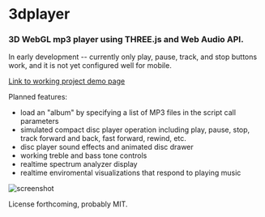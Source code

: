 # 3dplayer
### 3D WebGL mp3 player using THREE.js and Web Audio API.

In early development -- currently only play, pause, track, and stop buttons work, and it is not yet configured well for mobile.

[Link to working project demo page](https://paulslocum.github.io/3dplayer/)

Planned features: 
 - load an "album" by specifying a list of MP3 files in the script call parameters
 - simulated compact disc player operation including play, pause, stop, track forward and back, fast forward, rewind, etc.
 - disc player sound effects and animated disc drawer
 - working treble and bass tone controls
 - realtime spectrum analyzer display
 - realtime enviromental visualizations that respond to playing music
 
![screenshot](https://paulslocum.github.io/3dplayer/docs/screenshot.jpg)

License forthcoming, probably MIT.